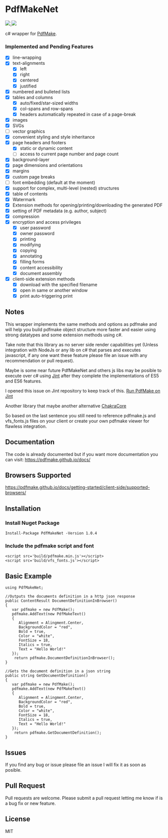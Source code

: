 # PdfMakeNet
<p>
    	<a href="https://www.nuget.org/packages/PdfMakeNet">
         <img src="https://buildstats.info/nuget/PdfMakeNet?v=1.0.4" />
     </a>
     <a href="https://www.paypal.com/cgi-bin/webscr?cmd=_s-xclick&hosted_button_id=RSE2NMEG3F7QU&source=url">
         <img src="https://img.shields.io/badge/Donate-PayPal-green.svg" />
     </a>
</p>

c# wrapper for [PdfMake](http://pdfmake.org/#/).

### Implemented and Pending Features

* [x] line-wrapping
* [x] text-alignments
  * [x] left
  * [x] right
  * [x] centered
  * [x] justified
* [x] numbered and bulleted lists
* [x] tables and columns
  *  [x] auto/fixed/star-sized widths
  *  [x] col-spans and row-spans
  *  [x] headers automatically repeated in case of a page-break
* [x] images
* [x] SVGs
* [ ] vector graphics
* [x] convenient styling and style inheritance
* [x] page headers and footers
  * [x] static or dynamic content
  * [ ] access to current page number and page count
* [x] background-layer
* [x] page dimensions and orientations
* [x] margins
* [x] custom page breaks
* [ ] font embedding (default at the moment)
* [x] support for complex, multi-level (nested) structures
* [x] table of contents
* [x] Watermark
* [x] Extension methods for opening/printing/downloading the generated PDF
* [x] setting of PDF metadata (e.g. author, subject)
* [x] compression
* [x] encryption and access privileges
  * [x] user password
  * [x] owner password
  * [x] printing
  * [x] modifying
  * [x] copying
  * [x] annotating
  * [x] filling forms
  * [x] content accessibility
  * [x] document assembly
* [x] client-side extension methods
  * [x] download with the specified filename
  * [x] open in same or another window
  * [x] print auto-triggering print

## Notes

This wrapper implements the same methods and options as pdfmake and will help you build pdfmake object structure more faster and easier using strong datatypes and some extension methods using c#.

Take note that this library as no server side render capabilities yet (Unless integration with NodeJs or any lib on c# that parses and executes javascript, if any one want these feature please file an issue with any recommendation or pull request).

Maybe is some near future PdfMakeNet and others js libs may be posible to execute over c# using [Jint](https://github.com/sebastienros/jint) after they complete the implementations of ES5 and ES6 features.

I opened this issue on Jint repository to keep track of this. [Run PdfMake on Jint](https://github.com/sebastienros/jint/issues/609)

Another library that maybe another alternative [ChakraCore](https://github.com/microsoft/ChakraCore)

So based on the last sentence you still need to reference pdfmake.js and vfs_fonts.js files on your client or create your own pdfmake viewer for flawless integration.

## Documentation

The code is already documented but if you want more documentation you can visit: https://pdfmake.github.io/docs/

## Browsers Supported

https://pdfmake.github.io/docs/getting-started/client-side/supported-browsers/

## Installation

### Install Nuget Package 

```
Install-Package PdfMakeNet -Version 1.0.4
```

### Include the pdfmake script and font

```
<script src='build/pdfmake.min.js'></script>
<script src='build/vfs_fonts.js'></script>
```

## Basic Example

```
using PdfMakeNet;

//Outputs the documents definition in a http json response
public ContentResult DocumentDefinitionInBrowser()
{
   var pdfmake = new PdfMake();
   pdfmake.AddText(new PdfMakeText() 
   { 
      Alignment = Alingment.Center,
      BackgroundColor = "red",
      Bold = true,
      Color = "white",
      FontSize = 18,
      Italics = true,
      Text = "Hello World!"
   });
    return pdfmake.DocumentDefinitionInBrowser();
}

//Gets the document definition in a json string
public string GetDocumentDefinition()
{
   var pdfmake = new PdfMake();
   pdfmake.AddText(new PdfMakeText() 
   { 
      Alignment = Alingment.Center,
      BackgroundColor = "red",
      Bold = true,
      Color = "white",
      FontSize = 18,
      Italics = true,
      Text = "Hello World!"
   });
    return pdfmake.GetDocumentDefinition();
}
```

## Issues

If you find any bug or issue please file an issue I will fix it as soon as posible.

## Pull Request

Pull requests are welcome. Please submit a pull request letting me know if is a bug fix or new feature.

## License
MIT
